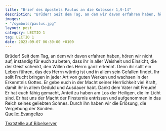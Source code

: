 ```yaml
---
title: "Brief des Apostels Paulus an die Kolosser 1,9-14"
description: "Brüder! Seit dem Tag, an dem wir davon erfahren haben, hören wir nicht auf, inständig für euch zu beten, dass ihr in aller Weisheit und Einsicht, die der Geist schenkt, den Willen des Herrn ganz erkennt. Denn ihr sollt ein Leben führen, das des Herrn würdig ist und in allem sein ...."
images:
- "/symbols/paulus.jpg"
layout: post
category: LECTIO 1
tag: LECTIO 1
date: 2023-09-07 06:30:00 +0100
---
```

Brüder! Seit dem Tag, an dem wir davon erfahren haben, hören wir nicht auf, inständig für euch zu beten, dass ihr in aller Weisheit und Einsicht, die der Geist schenkt, den Willen des Herrn ganz erkennt.
Denn ihr sollt ein Leben führen, das des Herrn würdig ist und in allem sein Gefallen findet.<!--more--> Ihr sollt Frucht bringen in jeder Art von guten Werken und wachsen in der Erkenntnis Gottes.
Er gebe euch in der Macht seiner Herrlichkeit viel Kraft, damit ihr in allem Geduld und Ausdauer habt.
Dankt dem Vater mit Freude! Er hat euch fähig gemacht, Anteil zu haben am Los der Heiligen, die im Licht sind.
Er hat uns der Macht der Finsternis entrissen und aufgenommen in das Reich seines geliebten Sohnes.
Durch ihn haben wir die Erlösung, die Vergebung der Sünden.<br>
[Quelle: Evangelizo](https://evangeliumtagfuertag.org/DE/gospel)

[Textstelle auf Bibelserver](https://www.bibleserver.com/EU/Kolosser1,9-14)
